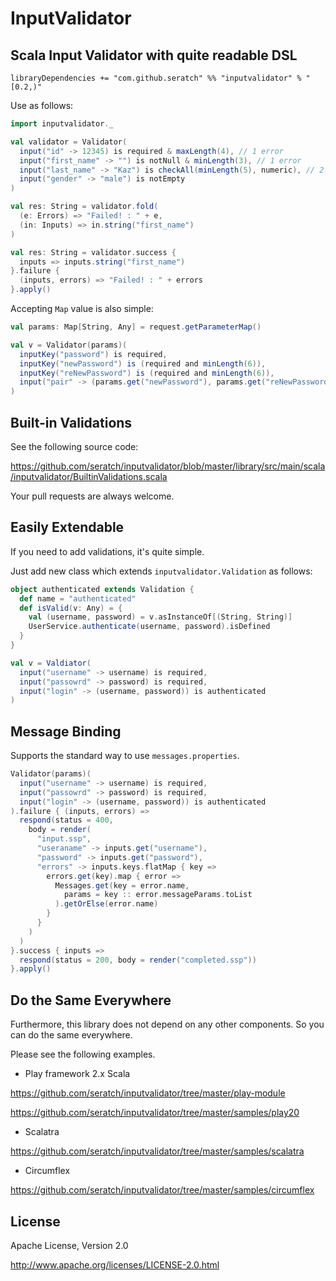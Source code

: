 # InputValidator

## Scala Input Validator with quite readable DSL

```
libraryDependencies += "com.github.seratch" %% "inputvalidator" % "[0.2,)"
```

Use as follows:

```scala
import inputvalidator._

val validator = Validator(
  input("id" -> 12345) is required & maxLength(4), // 1 error
  input("first_name" -> "") is notNull & minLength(3), // 1 error
  input("last_name" -> "Kaz") is checkAll(minLength(5), numeric), // 2 errors
  input("gender" -> "male") is notEmpty
)

val res: String = validator.fold(
  (e: Errors) => "Failed! : " + e, 
  (in: Inputs) => in.string("first_name") 
)

val res: String = validator.success { 
  inputs => inputs.string("first_name")
}.failure { 
  (inputs, errors) => "Failed! : " + errors
}.apply()
```

Accepting `Map` value is also simple:

```scala
val params: Map[String, Any] = request.getParameterMap()

val v = Validator(params)(
  inputKey("password") is required,
  inputKey("newPassword") is (required and minLength(6)),
  inputKey("reNewPassword") is (required and minLength(6)),
  input("pair" -> (params.get("newPassword"), params.get("reNewPassword"))) are same
)
```

## Built-in Validations

See the following source code:

https://github.com/seratch/inputvalidator/blob/master/library/src/main/scala/inputvalidator/BuiltinValidations.scala

Your pull requests are always welcome.


## Easily Extendable

If you need to add validations, it's quite simple.

Just add new class which extends `inputvalidator.Validation` as follows:

```scala
object authenticated extends Validation {
  def name = "authenticated"
  def isValid(v: Any) = {
    val (username, password) = v.asInstanceOf[(String, String)]
    UserService.authenticate(username, password).isDefined
  }
}

val v = Valdiator(
  input("username" -> username) is required,
  input("passowrd" -> password) is required,
  input("login" -> (username, password)) is authenticated
)
```


## Message Binding

Supports the standard way to use `messages.properties`.

```scala
Validator(params)(
  input("username" -> username) is required,
  input("passowrd" -> password) is required,
  input("login" -> (username, password)) is authenticated
).failure { (inputs, errors) =>
  respond(status = 400, 
    body = render(
      "input.ssp",
      "useraname" -> inputs.get("username"),
      "password" -> inputs.get("password"),
      "errors" -> inputs.keys.flatMap { key =>
        errors.get(key).map { error =>
          Messages.get(key = error.name,
            params = key :: error.messageParams.toList
          ).getOrElse(error.name)
        }
      }
    )
  )
}.success { inputs =>
  respond(status = 200, body = render("completed.ssp"))
}.apply()
```


## Do the Same Everywhere

Furthermore, this library does not depend on any other components. So you can do the same everywhere.

Please see the following examples.

- Play framework 2.x Scala

https://github.com/seratch/inputvalidator/tree/master/play-module

https://github.com/seratch/inputvalidator/tree/master/samples/play20

- Scalatra

https://github.com/seratch/inputvalidator/tree/master/samples/scalatra

- Circumflex

https://github.com/seratch/inputvalidator/tree/master/samples/circumflex


## License

Apache License, Version 2.0

http://www.apache.org/licenses/LICENSE-2.0.html

